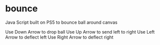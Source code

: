# bounce
Java Script built on PS5 to bounce ball around canvas

Use Down Arrow to drop ball
Use Up Arrow to send left to right
Use Left Arrow to deflect left
Use Right Arrow to deflect right
